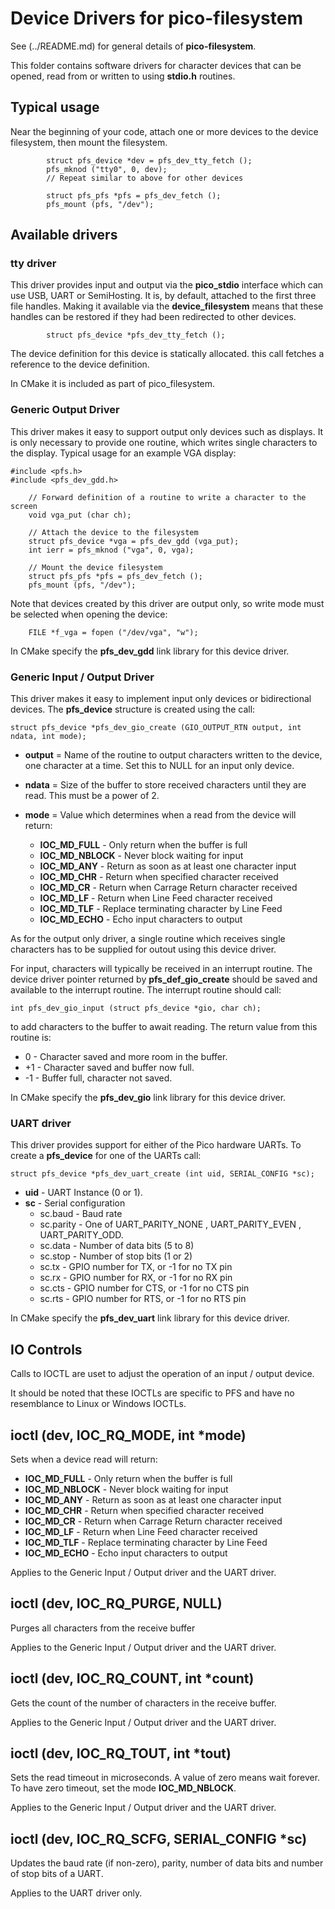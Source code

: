 # Device Drivers for __pico-filesystem__

See (../README.md) for general details of __pico-filesystem__.

This folder contains software drivers for character devices that
can be opened, read from or written to using __stdio.h__ routines.

## Typical usage

Near the beginning of your code, attach one or more devices to
the device filesystem, then mount the filesystem.

````
        struct pfs_device *dev = pfs_dev_tty_fetch ();
        pfs_mknod ("tty0", 0, dev);
        // Repeat similar to above for other devices
        
        struct pfs_pfs *pfs = pfs_dev_fetch ();
        pfs_mount (pfs, "/dev");
````

## Available drivers

### tty driver

This driver provides input and output via the __pico_stdio__
interface which can use USB, UART or SemiHosting. It is,
by default, attached to the first three file handles.
Making it available via the __device_filesystem__ means that
these handles can be restored if they had been redirected to
other devices.

````
        struct pfs_device *pfs_dev_tty_fetch ();
````

The device definition for this device is statically allocated.
this call fetches a reference to the device definition.

In CMake it is included as part of pico_filesystem.

### Generic Output Driver

This driver makes it easy to support output only devices such
as displays. It is only necessary to provide one routine, which
writes single characters to the display. Typical usage for an
example VGA display:

````
#include <pfs.h>
#include <pfs_dev_gdd.h>

    // Forward definition of a routine to write a character to the screen
    void vga_put (char ch);

    // Attach the device to the filesystem
    struct pfs_device *vga = pfs_dev_gdd (vga_put);
    int ierr = pfs_mknod ("vga", 0, vga);

    // Mount the device filesystem
    struct pfs_pfs *pfs = pfs_dev_fetch ();
    pfs_mount (pfs, "/dev");
````

Note that devices created by this driver are output only, so write mode
must be selected when opening the device:

````
    FILE *f_vga = fopen ("/dev/vga", "w");
````

In CMake specify the __pfs_dev_gdd__ link library for this device driver.

### Generic Input / Output Driver

This driver makes it easy to implement input only devices or bidirectional
devices. The __pfs_device__ structure is created using the call:

````
struct pfs_device *pfs_dev_gio_create (GIO_OUTPUT_RTN output, int ndata, int mode);
````

* __output__ = Name of the routine to output characters written to
  the device, one character at a time. Set this to NULL for an input
  only device.

* __ndata__ = Size of the buffer to store received characters until
  they are read. This must be a power of 2.

* __mode__ = Value which determines when a read from the device will return:
  + __IOC_MD_FULL__     - Only return when the buffer is full
  + __IOC_MD_NBLOCK__   - Never block waiting for input
  + __IOC_MD_ANY__      - Return as soon as at least one character input
  + __IOC_MD_CHR__      - Return when specified character received
  + __IOC_MD_CR__       - Return when Carrage Return character received
  + __IOC_MD_LF__       - Return when Line Feed character received
  + __IOC_MD_TLF__      - Replace terminating character by Line Feed
  + __IOC_MD_ECHO__     - Echo input characters to output

As for the output only driver, a single routine which receives single characters
has to be supplied for outout using this device driver.

For input, characters will typically be received in an interrupt routine.
The device driver pointer returned by __pfs_def_gio_create__ should be saved and
available to the interrupt routine. The interrupt routine should call:

````
int pfs_dev_gio_input (struct pfs_device *gio, char ch);
````

to add characters to the buffer to await reading. The return value
from this routine is:

* 0 -  Character saved and more room in the buffer.
* +1 - Character saved and buffer now full.
* -1 - Buffer full, character not saved.

In CMake specify the __pfs_dev_gio__ link library for this device driver.

### UART driver

This driver provides support for either of the Pico hardware UARTs.
To create a __pfs_device__ for one of the UARTs call:

````
struct pfs_device *pfs_dev_uart_create (int uid, SERIAL_CONFIG *sc);

````

* __uid__ - UART Instance (0 or 1).
* __sc__ - Serial configuration
  + sc.baud - Baud rate
  + sc.parity - One of UART_PARITY_NONE , UART_PARITY_EVEN , UART_PARITY_ODD.
  + sc.data - Number of data bits (5 to 8)
  + sc.stop - Number of stop bits (1 or 2)
  + sc.tx - GPIO number for TX, or -1 for no TX pin
  + sc.rx - GPIO number for RX, or -1 for no RX pin
  + sc.cts - GPIO number for CTS, or -1 for no CTS pin
  + sc.rts - GPIO number for RTS, or -1 for no RTS pin

In CMake specify the __pfs_dev_uart__ link library for this device driver.

## IO Controls

Calls to IOCTL are uset to adjust the operation of an input / output
device.

It should be noted that these IOCTLs are specific to PFS and have
no resemblance to Linux or Windows IOCTLs.

## ioctl (dev, IOC_RQ_MODE, int *mode)

Sets when a device read will return:

*  __IOC_MD_FULL__     - Only return when the buffer is full
*  __IOC_MD_NBLOCK__   - Never block waiting for input
*  __IOC_MD_ANY__      - Return as soon as at least one character input
*  __IOC_MD_CHR__      - Return when specified character received
*  __IOC_MD_CR__       - Return when Carrage Return character received
*  __IOC_MD_LF__       - Return when Line Feed character received
*  __IOC_MD_TLF__      - Replace terminating character by Line Feed
*  __IOC_MD_ECHO__     - Echo input characters to output

Applies to the Generic Input / Output driver and the UART driver.

## ioctl (dev, IOC_RQ_PURGE, NULL)

Purges all characters from the receive buffer

Applies to the Generic Input / Output driver and the UART driver.

## ioctl (dev, IOC_RQ_COUNT, int *count)

Gets the count of the number of characters in the receive buffer.

Applies to the Generic Input / Output driver and the UART driver.

## ioctl (dev, IOC_RQ_TOUT, int *tout)

Sets the read timeout in microseconds. A value of zero means
wait forever. To have zero timeout, set the mode __IOC_MD_NBLOCK__.

Applies to the Generic Input / Output driver and the UART driver.

## ioctl (dev, IOC_RQ_SCFG, SERIAL_CONFIG *sc)

Updates the baud rate (if non-zero), parity, number of data bits
and number of stop bits of a UART.

Applies to the UART driver only.
